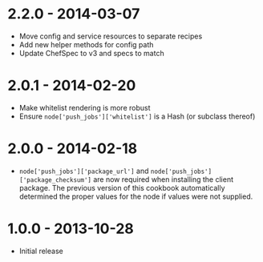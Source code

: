 # 2.2.0 - 2014-03-07
- Move config and service resources to separate recipes
- Add new helper methods for config path
- Update ChefSpec to v3 and specs to match

# 2.0.1 - 2014-02-20
- Make whitelist rendering is more robust
- Ensure `node['push_jobs']['whitelist']` is a Hash (or subclass
  thereof)

# 2.0.0 - 2014-02-18
- `node['push_jobs']['package_url']` and
  `node['push_jobs']['package_checksum']` are now required when
  installing the client package.  The previous version of this
  cookbook automatically determined the proper values for the node if
  values were not supplied.

# 1.0.0 - 2013-10-28
- Initial release
